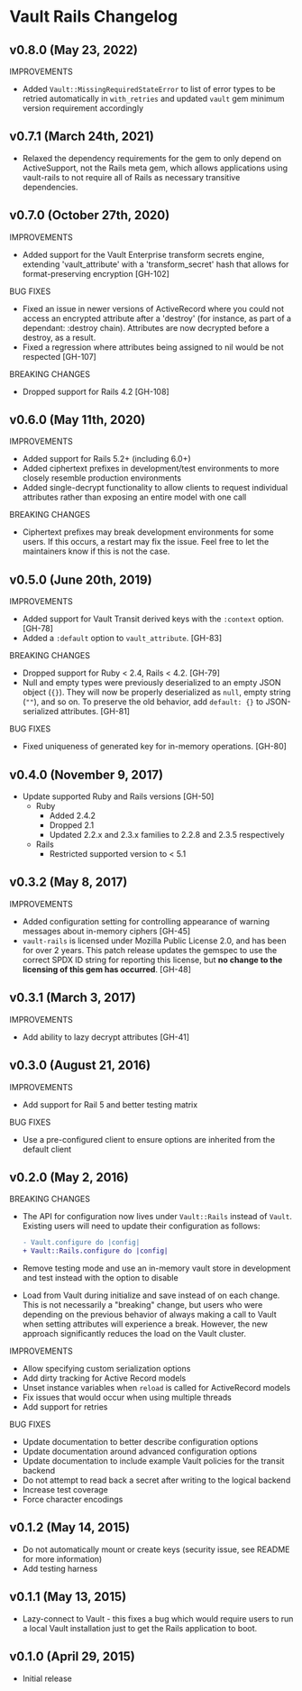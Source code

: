 # Vault Rails Changelog

## v0.8.0 (May 23, 2022)

IMPROVEMENTS

- Added `Vault::MissingRequiredStateError` to list of error types to be retried automatically in `with_retries` and updated `vault` gem minimum version requirement accordingly

## v0.7.1 (March 24th, 2021)

- Relaxed the dependency requirements for the gem to only depend on ActiveSupport, not the Rails meta gem, which
  allows applications using vault-rails to not require all of Rails as necessary transitive
  dependencies.

## v0.7.0 (October 27th, 2020)

IMPROVEMENTS

- Added support for the Vault Enterprise transform secrets engine, extending 'vault_attribute' with a 'transform_secret'
  hash that allows for format-preserving encryption [GH-102]

BUG FIXES

- Fixed an issue in newer versions of ActiveRecord where you could not access an encrypted attribute after a 'destroy'
  (for instance, as part of a dependant: :destroy chain). Attributes are now decrypted before a destroy, as a result.
- Fixed a regression where attributes being assigned to nil would be not respected [GH-107]

BREAKING CHANGES

- Dropped support for Rails 4.2 [GH-108]

## v0.6.0 (May 11th, 2020)

IMPROVEMENTS

- Added support for Rails 5.2+ (including 6.0+)
- Added ciphertext prefixes in development/test environments to more closely resemble production environments
- Added single-decrypt functionality to allow clients to request individual attributes rather than exposing an entire model with one call

BREAKING CHANGES

- Ciphertext prefixes may break development environments for some users. If this occurs, a restart may fix the issue. Feel free to let the maintainers know if this is not the case.

## v0.5.0 (June 20th, 2019)

IMPROVEMENTS

- Added support for Vault Transit derived keys with the `:context` option. [GH-78]
- Added a `:default` option to `vault_attribute`. [GH-83]

BREAKING CHANGES

- Dropped support for Ruby < 2.4, Rails < 4.2. [GH-79]
- Null and empty types were previously deserialized to an empty JSON object (`{}`). They will now be properly deserialized as `null`, empty string (`""`), and so on. To preserve the old behavior, add `default: {}` to JSON-serialized attributes. [GH-81]

BUG FIXES

- Fixed uniqueness of generated key for in-memory operations. [GH-80]

## v0.4.0 (November 9, 2017)

- Update supported Ruby and Rails versions [GH-50]
  - Ruby
    - Added 2.4.2
    - Dropped 2.1
    - Updated 2.2.x and 2.3.x families to 2.2.8 and 2.3.5 respectively
  - Rails
    - Restricted supported version to < 5.1

## v0.3.2 (May 8, 2017)

IMPROVEMENTS

- Added configuration setting for controlling appearance of warning messages about in-memory ciphers [GH-45]
- `vault-rails` is licensed under Mozilla Public License 2.0, and has been for over 2 years. This patch release updates the gemspec to use the correct SPDX ID string for reporting this license, but **no change to the licensing of this gem has occurred**. [GH-48]

## v0.3.1 (March 3, 2017)

IMPROVEMENTS

- Add ability to lazy decrypt attributes [GH-41]

## v0.3.0 (August 21, 2016)

IMPROVEMENTS

- Add support for Rail 5 and better testing matrix

BUG FIXES

- Use a pre-configured client to ensure options are inherited from the
  default client

## v0.2.0 (May 2, 2016)

BREAKING CHANGES
- The API for configuration now lives under `Vault::Rails` instead of `Vault`.
  Existing users will need to update their configuration as follows:

  ```diff
  - Vault.configure do |config|
  + Vault::Rails.configure do |config|
  ```
- Remove testing mode and use an in-memory vault store in development and test
  instead with the option to disable
- Load from Vault during initialize and save instead of on each change. This is
  not necessarily a "breaking" change, but users who were depending on the
  previous behavior of always making a call to Vault when setting attributes
  will experience a break. However, the new approach significantly reduces the
  load on the Vault cluster.

IMPROVEMENTS

- Allow specifying custom serialization options
- Add dirty tracking for Active Record models
- Unset instance variables when `reload` is called for ActiveRecord models
- Fix issues that would occur when using multiple threads
- Add support for retries

BUG FIXES

- Update documentation to better describe configuration options
- Update documentation around advanced configuration options
- Update documentation to include example Vault policies for the transit backend
- Do not attempt to read back a secret after writing to the logical backend
- Increase test coverage
- Force character encodings

## v0.1.2 (May 14, 2015)

- Do not automatically mount or create keys (security issue, see README for
  more information)
- Add testing harness

## v0.1.1 (May 13, 2015)

- Lazy-connect to Vault - this fixes a bug which would require users to run a
  local Vault installation just to get the Rails application to boot.

## v0.1.0 (April 29, 2015)

- Initial release

